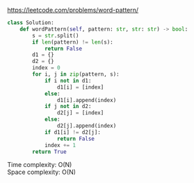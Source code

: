<https://leetcode.com/problems/word-pattern/>
```python
class Solution:
    def wordPattern(self, pattern: str, str: str) -> bool:
        s = str.split()
        if len(pattern) != len(s):
            return False
        d1 = {}
        d2 = {}
        index = 0
        for i, j in zip(pattern, s):
            if i not in d1:
                d1[i] = [index]
            else:
                d1[i].append(index)
            if j not in d2:
                d2[j] = [index]
            else:
                d2[j].append(index)
            if d1[i] != d2[j]:
                return False
            index += 1
        return True
```
Time complexity: O(N)    
Space complexity: O(N)
